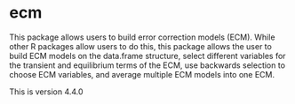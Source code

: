 # ecm

This package allows users to build error correction models (ECM). While other R packages allow users to do this, this package allows the user to build ECM models on the data.frame structure, select different variables for the transient and equilibrium terms of the ECM, use backwards selection to choose ECM variables, and average multiple ECM models into one ECM.  

This is version 4.4.0
